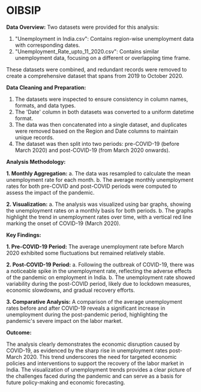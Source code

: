 # OIBSIP
**Data Overview:**
Two datasets were provided for this analysis:
1. "Unemployment in India.csv": Contains region-wise unemployment data with corresponding dates.
2. "Unemployment_Rate_upto_11_2020.csv": Contains similar unemployment data, focusing on a different or overlapping time frame.

These datasets were combined, and redundant records were removed to create a comprehensive dataset that spans from 2019 to October 2020.

**Data Cleaning and Preparation:**
1. The datasets were inspected to ensure consistency in column names, formats, and data types.
2. The 'Date' column in both datasets was converted to a uniform datetime format.
3. The data was then concatenated into a single dataset, and duplicates were removed based on the Region and Date columns to maintain unique records.
4. The dataset was then split into two periods: pre-COVID-19 (before March 2020) and post-COVID-19 (from March 2020 onwards).

**Analysis Methodology:**

**1. Monthly Aggregation:**
a. The data was resampled to calculate the mean unemployment rate for each month.
b. The average monthly unemployment rates for both pre-COVID and post-COVID periods were computed to assess the impact of the pandemic.

**2. Visualization:**
a. The analysis was visualized using bar graphs, showing the unemployment rates on a monthly basis for both periods.
b. The graphs highlight the trend in unemployment rates over time, with a vertical red line marking the onset of COVID-19 (March 2020).

**Key Findings:**

**1. Pre-COVID-19 Period:**
The average unemployment rate before March 2020 exhibited some fluctuations but remained relatively stable.

**2. Post-COVID-19 Period:**
a. Following the outbreak of COVID-19, there was a noticeable spike in the unemployment rate, reflecting the adverse effects of the pandemic on employment in India.
b. The unemployment rate showed variability during the post-COVID period, likely due to lockdown measures, economic slowdowns, and gradual recovery efforts.

**3. Comparative Analysis:**
A comparison of the average unemployment rates before and after COVID-19 reveals a significant increase in unemployment during the post-pandemic period, highlighting the pandemic's severe impact on the labor market.

**Outcome:**

The analysis clearly demonstrates the economic disruption caused by COVID-19, as evidenced by the sharp rise in unemployment rates post-March 2020. This trend underscores the need for targeted economic policies and interventions to support the recovery of the labor market in India. The visualization of unemployment trends provides a clear picture of the challenges faced during the pandemic and can serve as a basis for future policy-making and economic forecasting.
